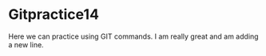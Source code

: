 # Gitpractice14
Here we can practice using GIT commands.
I am really great and am adding a new line.
